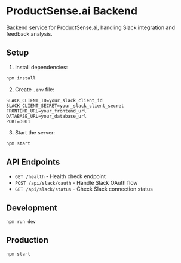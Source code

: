 # ProductSense.ai Backend

Backend service for ProductSense.ai, handling Slack integration and feedback analysis.

## Setup

1. Install dependencies:
```bash
npm install
```

2. Create `.env` file:
```env
SLACK_CLIENT_ID=your_slack_client_id
SLACK_CLIENT_SECRET=your_slack_client_secret
FRONTEND_URL=your_frontend_url
DATABASE_URL=your_database_url
PORT=3001
```

3. Start the server:
```bash
npm start
```

## API Endpoints

- `GET /health` - Health check endpoint
- `POST /api/slack/oauth` - Handle Slack OAuth flow
- `GET /api/slack/status` - Check Slack connection status

## Development

```bash
npm run dev
```

## Production

```bash
npm start
```